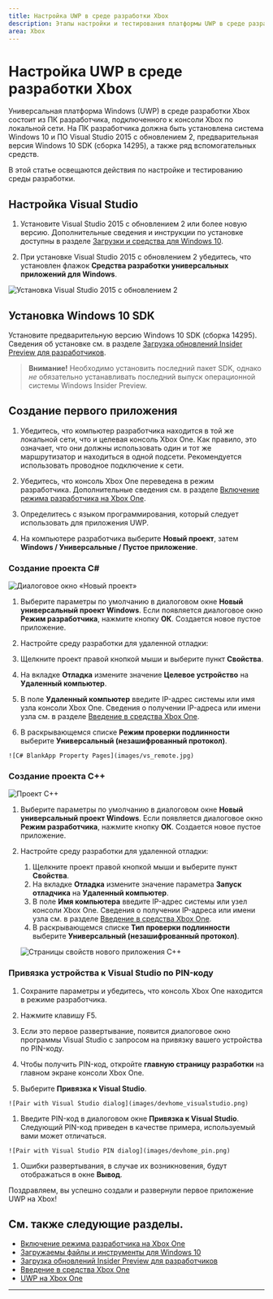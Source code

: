 ```yaml
---
title: Настройка UWP в среде разработки Xbox
description: Этапы настройки и тестирования платформы UWP в среде разработки Xbox.
area: Xbox
---
```


# Настройка UWP в среде разработки Xbox

Универсальная платформа Windows (UWP) в среде разработки Xbox состоит из ПК разработчика, подключенного к консоли Xbox по локальной сети.
На ПК разработчика должна быть установлена система Windows 10 и ПО Visual Studio 2015 с обновлением 2, предварительная версия Windows 10 SDK (сборка 14295), а также ряд вспомогательных средств.


В этой статье освещаются действия по настройке и тестированию среды разработки.

## Настройка Visual Studio

1. Установите Visual Studio 2015 с обновлением 2 или более новую версию. Дополнительные сведения и инструкции по установке доступны в разделе [Загрузки и средства для Windows 10](https://dev.windows.com/downloads).

1. При установке Visual Studio 2015 с обновлением 2 убедитесь, что установлен флажок **Средства разработки универсальных приложений для Windows**.

  ![Установка Visual Studio 2015 с обновлением 2](images/vs_install_tools.png)

## Установка Windows 10 SDK

Установите предварительную версию Windows 10 SDK (сборка 14295). Сведения об установке см. в разделе [Загрузка обновлений Insider Preview для разработчиков](http://go.microsoft.com/fwlink/p/?LinkId=780552).

  > **Внимание!**&nbsp;Необходимо установить последний пакет SDK, однако _не_ обязательно устанавливать последний выпуск операционной системы Windows Insider Preview.

## Создание первого приложения

1. Убедитесь, что компьютер разработчика находится в той же локальной сети, что и целевая консоль Xbox One. Как правило, это означает, что они должны использовать один и тот же маршрутизатор и находиться в одной подсети. Рекомендуется использовать проводное подключение к сети.

1. Убедитесь, что консоль Xbox One переведена в режим разработчика.  Дополнительные сведения см. в разделе [Включение режима разработчика на Xbox One](devkit-activation.md).

1. Определитесь с языком программирования, который следует использовать для приложения UWP.

1. На компьютере разработчика выберите **Новый проект**, затем **Windows / Универсальные / Пустое приложение**.

### Создание проекта C#

  ![Диалоговое окно «Новый проект»](images/vs_universal_blank.jpg)

1. Выберите параметры по умолчанию в диалоговом окне **Новый универсальный проект Windows**. Если появляется диалоговое окно **Режим разработчика**, нажмите кнопку **ОК**. Создается новое пустое приложение.

1. Настройте среду разработки для удаленной отладки:

  1. Щелкните проект правой кнопкой мыши и выберите пункт **Свойства**.
  1. На вкладке **Отладка** измените значение **Целевое устройство** на **Удаленный компьютер**.
  1. В поле **Удаленный компьютер** введите IP-адрес системы или имя узла консоли Xbox One. Сведения о получении IP-адреса или имени узла см. в разделе [Введение в средства Xbox One](introduction-to-xbox-tools.md).
  1. В раскрывающемся списке **Режим проверки подлинности** выберите **Универсальный (незашифрованный протокол)**.

    ![C# BlankApp Property Pages](images/vs_remote.jpg)

### Создание проекта C++

  ![Проект C++](images/vs_universal_cpp_blank.jpg)

1. Выберите параметры по умолчанию в диалоговом окне **Новый универсальный проект Windows**. Если появляется диалоговое окно **Режим разработчика**, нажмите кнопку **ОК**. Создается новое пустое приложение.

1. Настройте среду разработки для удаленной отладки:

   1. Щелкните проект правой кнопкой мыши и выберите пункт **Свойства**.
   1. На вкладке **Отладка** измените значение параметра **Запуск отладчика** на **Удаленный компьютер**.
   1. В поле **Имя компьютера** введите IP-адрес системы или узел консоли Xbox One. Сведения о получении IP-адреса или имени узла см. в разделе [Введение в средства Xbox One](introduction-to-xbox-tools.md).
   1. В раскрывающемся списке **Тип проверки подлинности** выберите **Универсальный (незашифрованный протокол)**.

    ![Страницы свойств нового приложения C++](images/vs_remote_cpp.jpg)

### Привязка устройства к Visual Studio по PIN-коду

1. Сохраните параметры и убедитесь, что консоль Xbox One находится в режиме разработчика.

1. Нажмите клавишу F5.

1. Если это первое развертывание, появится диалоговое окно программы Visual Studio с запросом на привязку вашего устройства по PIN-коду.

  1. Чтобы получить PIN-код, откройте **главную страницу разработки** на главном экране консоли Xbox One.
  1. Выберите **Привязка к Visual Studio**.

    ![Pair with Visual Studio dialog](images/devhome_visualstudio.png)

  1. Введите PIN-код в диалоговом окне **Привязка к Visual Studio**. Следующий PIN-код приведен в качестве примера, используемый вами может отличаться.

    ![Pair with Visual Studio PIN dialog](images/devhome_pin.png)

  1. Ошибки развертывания, в случае их возникновения, будут отображаться в окне **Вывод**.

Поздравляем, вы успешно создали и развернули первое приложение UWP на Xbox!



## См. также следующие разделы.
- [Включение режима разработчика на Xbox One](devkit-activation.md)  
- [Загружаемы файлы и инструменты для Windows 10](https://dev.windows.com/downloads)  
- [Загрузка обновлений Insider Preview для разработчиков](http://go.microsoft.com/fwlink/?LinkId=780552)  
- [Введение в средства Xbox One](introduction-to-xbox-tools.md) 
- [UWP на Xbox One](index.md)

----


<!--HONumber=Mar16_HO5-->


